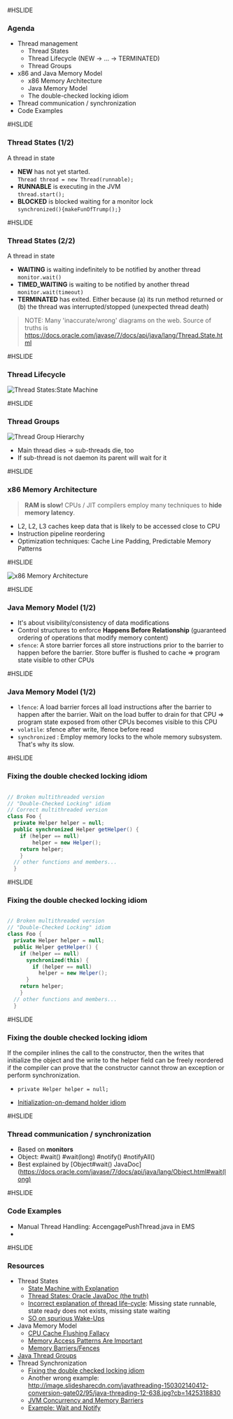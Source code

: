 #HSLIDE

### Agenda

- Thread management
  - Thread States
  - Thread Lifecycle (NEW -> ... -> TERMINATED)
  - Thread Groups
- x86 and Java Memory Model
  - x86 Memory Architecture
  - Java Memory Model
  - The double-checked locking idiom
- Thread communication / synchronization
- Code Examples

#HSLIDE

### Thread States (1/2)

A thread in state 
- **NEW** has not yet started.  
`Thread thread = new Thread(runnable);`
- **RUNNABLE** is executing in the JVM  
`thread.start();`
- **BLOCKED** is blocked waiting for a monitor lock  
`synchronized(){makeFunOfTrump();}`


#HSLIDE

### Thread States (2/2)
A thread in state 
- **WAITING** is waiting indefinitely to be notified by another thread  
`monitor.wait()`
- **TIMED_WAITING** is waiting to be notified by another thread `monitor.wait(timeout)`
- **TERMINATED** has exited. Either because (a) its run method returned or (b) the thread was interrupted/stopped (unexpected thread death)

> NOTE: Many 'inaccurate/wrong' diagrams on the web. Source of truths is https://docs.oracle.com/javase/7/docs/api/java/lang/Thread.State.html

#HSLIDE

### Thread Lifecycle

![Thread States:State Machine](http://booxs.biz/images/java/thread-states.png)


#HSLIDE

### Thread Groups

![Thread Group Hierarchy](http://images.techhive.com/images/idge/imported/article/jvw/2002/08/jw-0802-java101-100157075-orig.gif)

- Main thread dies -> sub-threads die, too
- If sub-thread is not daemon its parent will wait for it


#HSLIDE

### x86 Memory Architecture

> **RAM is slow!** CPUs / JIT compilers employ many techniques to **hide memory latency**.

- L2, L2, L3 caches keep data that is likely to be accessed close to CPU
- Instruction pipeline reordering
- Optimization techniques: Cache Line Padding, Predictable Memory Patterns

#HSLIDE

![x86 Memory Architecture](http://2.bp.blogspot.com/-aX64aN8wOTE/Tixd9Y4X-4I/AAAAAAAAAAg/FgM0HWTCbUI/s1600/cpu.png)


#HSLIDE

### Java Memory Model (1/2)

- It's about visibility/consistency of data modifications
- Control structures to enforce **Happens Before Relationship** (guaranteed ordering of operations that modify memory content)
- `sfence`: A store barrier forces all store instructions prior to the barrier to happen before the barrier. Store buffer is flushed to cache => program state visible to other CPUs



#HSLIDE

### Java Memory Model (1/2)

- `lfence`: A load barrier forces all load instructions after the barrier to happen after the barrier. Wait on the load buffer to drain for that CPU => program state exposed from other CPUs becomes visible to this CPU
- `volatile`: sfence after write, lfence before read
- `synchronized` : Employ memory locks to the whole memory subsystem. That's why its slow.


#HSLIDE

### Fixing the double checked locking idiom

```java

// Broken multithreaded version
// "Double-Checked Locking" idiom
// Correct multithreaded version
class Foo { 
  private Helper helper = null;
  public synchronized Helper getHelper() {
    if (helper == null) 
        helper = new Helper();
    return helper;
    }
  // other functions and members...
  }

```


#HSLIDE

### Fixing the double checked locking idiom

```java

// Broken multithreaded version
// "Double-Checked Locking" idiom
class Foo { 
  private Helper helper = null;
  public Helper getHelper() {
    if (helper == null) 
      synchronized(this) {
        if (helper == null) 
          helper = new Helper();
      }    
    return helper;
    }
  // other functions and members...
  }

```

#HSLIDE

### Fixing the double checked locking idiom

If the compiler inlines the call to the constructor, then the writes that initialize the object and the write to the helper field can be freely reordered if the compiler can prove that the constructor cannot throw an exception or perform synchronization.  

- `private Helper helper = null;`

- [Initialization-on-demand holder idiom](https://en.wikipedia.org/wiki/Initialization-on-demand_holder_idiom)
  

#HSLIDE

### Thread communication / synchronization

- Based on **monitors** 
- Object: #wait() #wait(long) #notify() #notifyAll()
- Best explained by [Object#wait() JavaDoc](https://docs.oracle.com/javase/7/docs/api/java/lang/Object.html#wait(long)


#HSLIDE

### Code Examples


- Manual Thread Handling: AccengagePushThread.java in EMS
- 


#HSLIDE

### Resources

- Thread States
  - [State Machine with Explanation](http://www.uml-diagrams.org/examples/java-6-thread-state-machine-diagram-example.html)
  - [Thread States: Oracle JavaDoc (the truth)](https://docs.oracle.com/javase/7/docs/api/java/lang/Thread.State.html)
  - [Incorrect explanation of thread life-cycle](http://javabook1.blogspot.de/2014/01/thread-life-cycle-in-java.html): Missing state runnable, state ready does not exists, missing state waiting
  - [SO on spurious Wake-Ups](http://stackoverflow.com/questions/1050592/do-spurious-wakeups-actually-happen)
- Java Memory Model
  - [CPU Cache Flushing Fallacy](https://mechanical-sympathy.blogspot.de/2013/02/cpu-cache-flushing-fallacy.html)
  - [Memory Access Patterns Are Important](https://mechanical-sympathy.blogspot.de/2012/08/memory-access-patterns-are-important.html)
  - [Memory Barriers/Fences](https://mechanical-sympathy.blogspot.de/2011/07/memory-barriersfences.html)
- [Java Thread Groups](http://www.javaworld.com/article/2074481/java-concurrency/java-101--understanding-java-threads--part-4---thread-groups--volatility--and-threa.html)
- Thread Synchronization
  - [Fixing the double checked locking idiom](https://www.cs.umd.edu/~pugh/java/memoryModel/DoubleCheckedLocking.html)
  - Another wrong example: http://image.slidesharecdn.com/javathreading-150302140412-conversion-gate02/95/java-threading-12-638.jpg?cb=1425318830
  - [JVM Concurrency and Memory Barriers](https://www.infoq.com/articles/memory_barriers_jvm_concurrency)
  - [Example: Wait and Notify](http://stackoverflow.com/questions/2536692/a-simple-scenario-using-wait-and-notify-in-java)

